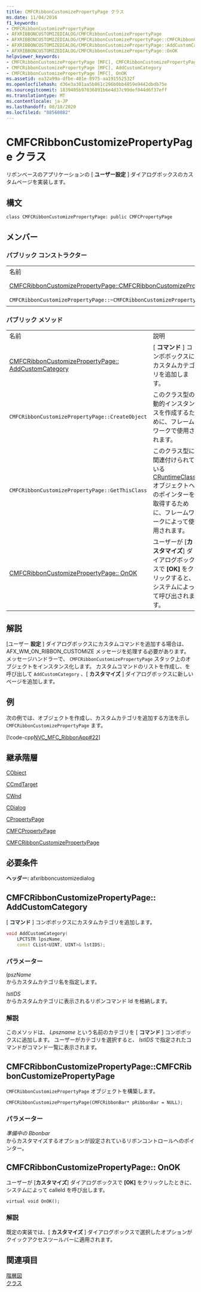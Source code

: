 ```yaml
---
title: CMFCRibbonCustomizePropertyPage クラス
ms.date: 11/04/2016
f1_keywords:
- CMFCRibbonCustomizePropertyPage
- AFXRIBBONCUSTOMIZEDIALOG/CMFCRibbonCustomizePropertyPage
- AFXRIBBONCUSTOMIZEDIALOG/CMFCRibbonCustomizePropertyPage::CMFCRibbonCustomizePropertyPage
- AFXRIBBONCUSTOMIZEDIALOG/CMFCRibbonCustomizePropertyPage::AddCustomCategory
- AFXRIBBONCUSTOMIZEDIALOG/CMFCRibbonCustomizePropertyPage::OnOK
helpviewer_keywords:
- CMFCRibbonCustomizePropertyPage [MFC], CMFCRibbonCustomizePropertyPage
- CMFCRibbonCustomizePropertyPage [MFC], AddCustomCategory
- CMFCRibbonCustomizePropertyPage [MFC], OnOK
ms.assetid: ea32a99a-dfbe-401e-8975-aa191552532f
ms.openlocfilehash: d36e3a301aa5b861c296b0bb4859e9442dbdb75e
ms.sourcegitcommit: 1839405b97036891b6e4d37c99def044d6f37eff
ms.translationtype: MT
ms.contentlocale: ja-JP
ms.lasthandoff: 08/18/2020
ms.locfileid: "88560882"
---
```

# <a name="cmfcribboncustomizepropertypage-class"></a>CMFCRibbonCustomizePropertyPage クラス

リボンベースのアプリケーションの [ **ユーザー設定** ] ダイアログボックスのカスタムページを実装します。

## <a name="syntax"></a>構文

```
class CMFCRibbonCustomizePropertyPage: public CMFCPropertyPage
```

## <a name="members"></a>メンバー

### <a name="public-constructors"></a>パブリック コンストラクター

|||
|-|-|
|名前|説明|
|[CMFCRibbonCustomizePropertyPage::CMFCRibbonCustomizePropertyPage](#cmfcribboncustomizepropertypage)|`CMFCRibbonCustomizePropertyPage` オブジェクトを構築します。|
|`CMFCRibbonCustomizePropertyPage::~CMFCRibbonCustomizePropertyPage`|デストラクターです。|

### <a name="public-methods"></a>パブリック メソッド

|||
|-|-|
|名前|説明|
|[CMFCRibbonCustomizePropertyPage:: AddCustomCategory](#addcustomcategory)|[ **コマンド** ] コンボボックスにカスタムカテゴリを追加します。|
|`CMFCRibbonCustomizePropertyPage::CreateObject`|このクラス型の動的インスタンスを作成するために、フレームワークで使用されます。|
|`CMFCRibbonCustomizePropertyPage::GetThisClass`|このクラス型に関連付けられている [CRuntimeClass](../../mfc/reference/cruntimeclass-structure.md) オブジェクトへのポインターを取得するために、フレームワークによって使用されます。|
|[CMFCRibbonCustomizePropertyPage:: OnOK](#onok)|ユーザーが [**カスタマイズ**] ダイアログボックスで **[OK]** をクリックすると、システムによって呼び出されます。|

## <a name="remarks"></a>解説

[ユーザー **設定** ] ダイアログボックスにカスタムコマンドを追加する場合は、AFX_WM_ON_RIBBON_CUSTOMIZE メッセージを処理する必要があります。 メッセージハンドラーで、 `CMFCRibbonCustomizePropertyPage` スタック上のオブジェクトをインスタンス化します。 カスタムコマンドのリストを作成し、を呼び出して `AddCustomCategory` 、[ **カスタマイズ** ] ダイアログボックスに新しいページを追加します。

## <a name="example"></a>例

次の例では、オブジェクトを作成し、カスタムカテゴリを追加する方法を示し `CMFCRibbonCustomizePropertyPage` ます。

[!code-cpp[NVC_MFC_RibbonApp#22](../../mfc/reference/codesnippet/cpp/cmfcribboncustomizepropertypage-class_1.cpp)]

## <a name="inheritance-hierarchy"></a>継承階層

[CObject](../../mfc/reference/cobject-class.md)

[CCmdTarget](../../mfc/reference/ccmdtarget-class.md)

[CWnd](../../mfc/reference/cwnd-class.md)

[CDialog](../../mfc/reference/cdialog-class.md)

[CPropertyPage](../../mfc/reference/cpropertypage-class.md)

[CMFCPropertyPage](../../mfc/reference/cmfcpropertypage-class.md)

[CMFCRibbonCustomizePropertyPage](../../mfc/reference/cmfcribboncustomizepropertypage-class.md)

## <a name="requirements"></a>必要条件

**ヘッダー:** afxribboncustomizedialog

## <a name="cmfcribboncustomizepropertypageaddcustomcategory"></a><a name="addcustomcategory"></a> CMFCRibbonCustomizePropertyPage:: AddCustomCategory

[ **コマンド** ] コンボボックスにカスタムカテゴリを追加します。

```cpp
void AddCustomCategory(
    LPCTSTR lpszName,
    const CList<UINT, UINT>& lstIDS);
```

### <a name="parameters"></a>パラメーター

*lpszName*\
からカスタムカテゴリ名を指定します。

*lstIDS*\
からカスタムカテゴリに表示されるリボンコマンド Id を格納します。

### <a name="remarks"></a>解説

このメソッドは、 *Lpszname* という名前のカテゴリを [ **コマンド** ] コンボボックスに追加します。 ユーザーがカテゴリを選択すると、 *lstIDS* で指定されたコマンドがコマンド一覧に表示されます。

## <a name="cmfcribboncustomizepropertypagecmfcribboncustomizepropertypage"></a><a name="cmfcribboncustomizepropertypage"></a> CMFCRibbonCustomizePropertyPage::CMFCRibbonCustomizePropertyPage

`CMFCRibbonCustomizePropertyPage` オブジェクトを構築します。

```
CMFCRibbonCustomizePropertyPage(CMFCRibbonBar* pRibbonBar = NULL);
```

### <a name="parameters"></a>パラメーター

*準備中の Bbonbar*<br/>
からカスタマイズするオプションが設定されているリボンコントロールへのポインター。

## <a name="cmfcribboncustomizepropertypageonok"></a><a name="onok"></a> CMFCRibbonCustomizePropertyPage:: OnOK

ユーザーが [**カスタマイズ**] ダイアログボックスで **[OK]** をクリックしたときに、システムによって calleld を呼び出します。

```
virtual void OnOK();
```

### <a name="remarks"></a>解説

既定の実装では、[ **カスタマイズ** ] ダイアログボックスで選択したオプションがクイックアクセスツールバーに適用されます。

## <a name="see-also"></a>関連項目

[階層図](../../mfc/hierarchy-chart.md)<br/>
[クラス](../../mfc/reference/mfc-classes.md)
